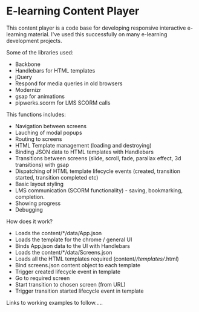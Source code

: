 # E-learning Content Player #

This content player is a code base for developing responsive interactive e-learning material. I've used this successfully on many e-learning development projects.

Some of the libraries used:
- Backbone
- Handlebars for HTML templates
- jQuery
- Respond for media queries in old browsers
- Modernizr
- gsap for animations
- pipwerks.scorm for LMS SCORM calls

This functions includes:
- Navigation between screens
- Lauching of modal popups
- Routing to screens
- HTML Template management (loading and destroying)
- Binding JSON data to HTML templates with Handlebars
- Transitions between screens (slide, scroll, fade, parallax effect, 3d transitions) with gsap
- Dispatching of HTML template lifecycle events (created, transition started, transition completed etc)
- Basic layout styling
- LMS communication (SCORM functionality) - saving, bookmarking, completion.
- Showing progress
- Debugging

How does it work?
- Loads the content/*/data/App.json
- Loads the template for the chrome / general UI
- Binds App.json data to the UI with Handlebars
- Loads the content/*/data/Screens.json
- Loads all the HTML templates required (content/*/templates/*.html)
- Bind screens.json content object to each template
- Trigger created lifecycle event in template
- Go to required screen
- Start transition to chosen screen (from URL)
- Trigger transition started lifecycle event in template

Links to working examples to follow.....
